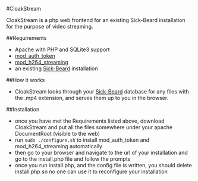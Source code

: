 #CloakStream

CloakStream is a php web frontend for an existing Sick-Beard installation for the purpose of video streaming.

##Requirements
* Apache with PHP and SQLite3 support
* [mod_auth_token](http://code.google.com/p/mod-auth-token/)
* [mod_h264_streaming](http://h264.code-shop.com/trac/wiki/Mod-H264-Streaming-Apache-Version2)
* an existing [Sick-Beard](https://github.com/midgetspy/Sick-Beard) installation

##How it works
* CloakStream looks through your [Sick-Beard](https://github.com/midgetspy/Sick-Beard) database for any files with the .mp4 extension, and serves them up to you in the browser.

##Installation
* once you have met the Requirements listed above, download CloakStream and put all the files somewhere under your apache DocumentRoot (visible to the web)
* run `sudo ./configure.sh` to install mod_auth_token and mod_h264_streaming automatically
* then go to your browser and navigate to the url of your installation and go to the install.php file and follow the prompts
* once you run install.php, and the config file is written, you should delete install.php so no one can use it to reconfigure your installation
